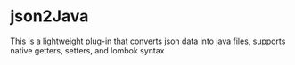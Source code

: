 # json2Java
This is a lightweight plug-in that converts json data into java files, supports native getters, setters, and lombok syntax
